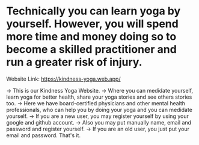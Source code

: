 # Technically you can learn yoga by yourself. However, you will spend more time and money doing so to become a skilled practitioner and run a greater risk of injury.

Website Link: https://kindness-yoga.web.app/

-> This is our Kindness Yoga Website.
-> Where you can medidate yourself, learn yoga for better health, share your yoga stories and see others stories too.
-> Here we have board-certified physicians and other mental health professionals, who can help you by doing your yoga and you can medidate yourself.
-> If you are a new user, you may register yourself by using your google and github account.
-> Also you may put manually name, email and password and register yourself.
-> If you are an old user, you just put your email and password. That's it.
